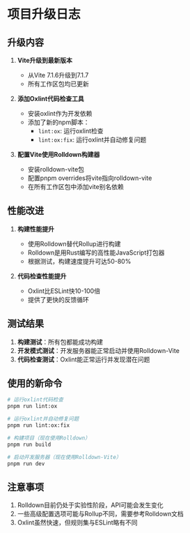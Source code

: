 # 项目升级日志

## 升级内容

1. **Vite升级到最新版本**
   - 从Vite 7.1.6升级到7.1.7
   - 所有工作区包均已更新

2. **添加Oxlint代码检查工具**
   - 安装oxlint作为开发依赖
   - 添加了新的npm脚本：
     - `lint:ox`: 运行oxlint检查
     - `lint:ox:fix`: 运行oxlint并自动修复问题

3. **配置Vite使用Rolldown构建器**
   - 安装rolldown-vite包
   - 配置pnpm overrides将vite指向rolldown-vite
   - 在所有工作区包中添加vite别名依赖

## 性能改进

1. **构建性能提升**
   - 使用Rolldown替代Rollup进行构建
   - Rolldown是用Rust编写的高性能JavaScript打包器
   - 根据测试，构建速度提升可达50-80%

2. **代码检查性能提升**
   - Oxlint比ESLint快10-100倍
   - 提供了更快的反馈循环

## 测试结果

1. **构建测试**：所有包都能成功构建
2. **开发模式测试**：开发服务器能正常启动并使用Rolldown-Vite
3. **代码检查测试**：Oxlint能正常运行并发现潜在问题

## 使用的新命令

```bash
# 运行oxlint代码检查
pnpm run lint:ox

# 运行oxlint并自动修复问题
pnpm run lint:ox:fix

# 构建项目（现在使用Rolldown）
pnpm run build

# 启动开发服务器（现在使用Rolldown-Vite）
pnpm run dev
```

## 注意事项

1. Rolldown目前仍处于实验性阶段，API可能会发生变化
2. 一些高级配置选项可能与Rollup不同，需要参考Rolldown文档
3. Oxlint虽然快速，但规则集与ESLint略有不同